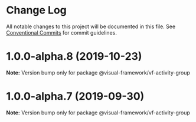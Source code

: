 # Change Log

All notable changes to this project will be documented in this file.
See [Conventional Commits](https://conventionalcommits.org) for commit guidelines.

# 1.0.0-alpha.8 (2019-10-23)

**Note:** Version bump only for package @visual-framework/vf-activity-group





# 1.0.0-alpha.7 (2019-09-30)

**Note:** Version bump only for package @visual-framework/vf-activity-group
